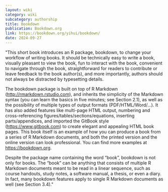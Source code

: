```yaml
---
layout: wiki
category: wiki
subcategory: authorship
title: Bookdown
publication: Bookdown.org
link: https://bookdown.org/yihui/bookdown/
date: 2024-09-27
---
```


"This short book introduces an R package, bookdown, to change your workflow of writing books. It should be technically easy to write a book, visually pleasant to view the book, fun to interact with the book, convenient to navigate through the book, straightforward for readers to contribute or leave feedback to the book author(s), and more importantly, authors should not always be distracted by typesetting details.

The bookdown package is built on top of R Markdown (<http://rmarkdown.rstudio.com>), and inherits the simplicity of the Markdown syntax (you can learn the basics in five minutes; see Section 2.1), as well as the possibility of multiple types of output formats (PDF/HTML/Word/…). It has also added features like multi-page HTML output, numbering and cross-referencing figures/tables/sections/equations, inserting parts/appendices, and imported the GitBook style (<https://www.gitbook.com>) to create elegant and appealing HTML book pages. This book itself is an example of how you can produce a book from a series of R Markdown documents, and both the printed version and the online version can look professional. You can find more examples at <https://bookdown.org>.

Despite the package name containing the word “book”, bookdown is not only for books. The “book” can be anything that consists of multiple R Markdown documents meant to be read in a linear sequence, such as course handouts, study notes, a software manual, a thesis, or even a diary. In fact, many bookdown features apply to single R Markdown documents as well (see Section 3.4)."
